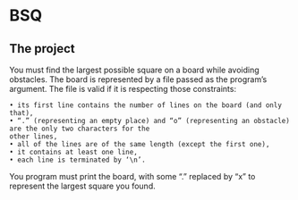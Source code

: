 # BSQ

## The project

You must find the largest possible square on a board while avoiding obstacles.
The board is represented by a file passed as the program’s argument. The file is valid if it is respecting those
constraints:

    • its first line contains the number of lines on the board (and only that),
    • “.” (representing an empty place) and “o” (representing an obstacle) are the only two characters for the
    other lines,
    • all of the lines are of the same length (except the first one),
    • it contains at least one line,
    • each line is terminated by ‘\n’.

You program must print the board, with some “.” replaced by “x” to represent the largest square you found.
